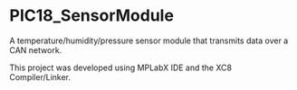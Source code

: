 # PIC18_SensorModule
A temperature/humidity/pressure sensor module that transmits data over a CAN network.

This project was developed using MPLabX IDE and the XC8 Compiler/Linker.
